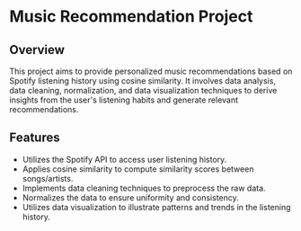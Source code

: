 # Music Recommendation Project

## Overview
This project aims to provide personalized music recommendations based on Spotify listening history using cosine similarity. It involves data analysis, data cleaning, normalization, and data visualization techniques to derive insights from the user's listening habits and generate relevant recommendations.

## Features
- Utilizes the Spotify API to access user listening history.
- Applies cosine similarity to compute similarity scores between songs/artists.
- Implements data cleaning techniques to preprocess the raw data.
- Normalizes the data to ensure uniformity and consistency.
- Utilizes data visualization to illustrate patterns and trends in the listening history.
